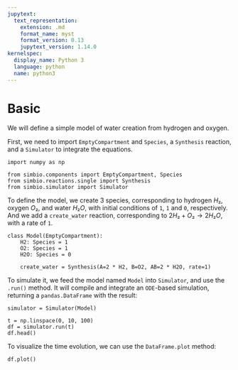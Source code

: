 ```yaml
---
jupytext:
  text_representation:
    extension: .md
    format_name: myst
    format_version: 0.13
    jupytext_version: 1.14.0
kernelspec:
  display_name: Python 3
  language: python
  name: python3
---
```


# Basic

We will define a simple model of
water creation from hydrogen and oxygen.

First,
we need to import `EmptyCompartment` and `Species`,
a `Synthesis` reaction,
and a `Simulator` to integrate the equations.

```{code-cell} ipython3
import numpy as np

from simbio.components import EmptyCompartment, Species
from simbio.reactions.single import Synthesis
from simbio.simulator import Simulator
```

To define the model,
we create 3 species,
corresponding to
hydrogen $H₂$, oxygen $O₂$, and water $H₂O$,
with initial conditions of `1`, `1` and `0`,
respectively.
And we add a `create_water` reaction,
corresponding to $2 H₂ + O₂ → 2 H₂ O$,
with a rate of `1`.

```{code-cell} ipython3
class Model(EmptyCompartment):
    H2: Species = 1
    O2: Species = 1
    H2O: Species = 0

    create_water = Synthesis(A=2 * H2, B=O2, AB=2 * H2O, rate=1)
```

To simulate it,
we feed the model named `Model` into `Simulator`,
and use the `.run()` method.
It will compile and integrate an `ODE`-based simulation,
returning a `pandas.DataFrame` with the result:

```{code-cell} ipython3
simulator = Simulator(Model)

t = np.linspace(0, 10, 100)
df = simulator.run(t)
df.head()
```

To visualize the time evolution,
we can use the `DataFrame.plot` method:

```{code-cell} ipython3
df.plot()
```
